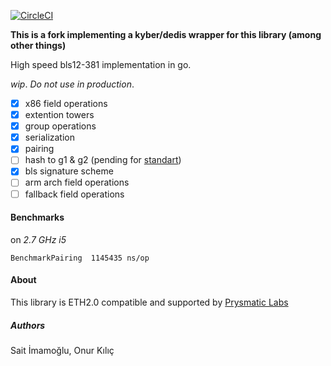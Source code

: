 [![CircleCI](https://circleci.com/gh/drand/bls12-381.svg?style=svg)](https://circleci.com/gh/drand/bls12-381)

**This is a fork implementing a kyber/dedis wrapper for this library (among
other things)**

High speed bls12-381 implementation in go.

_wip_. _Do not use in production_.

- [x] x86 field operations
- [x] extention towers
- [x] group operations
- [x] serialization
- [x] pairing
- [ ] hash to g1 & g2 (pending for [standart](https://github.com/cfrg/draft-irtf-cfrg-bls-signature))
- [x] bls signature scheme
- [ ] arm arch field operations
- [ ] fallback field operations

#### Benchmarks

on _2.7 GHz i5_

```
BenchmarkPairing  1145435 ns/op
```

#### About

This library is ETH2.0 compatible and supported by [Prysmatic Labs](https://prysmaticlabs.com)

##### Authors

Sait İmamoğlu, Onur Kılıç

